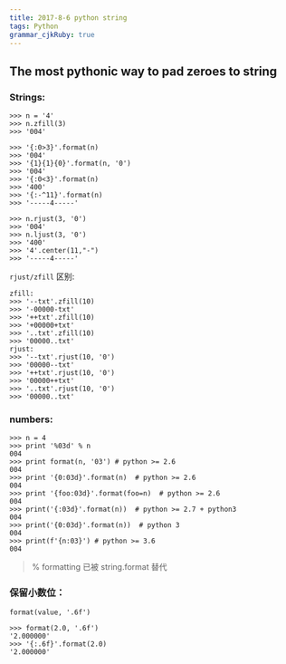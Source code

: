 ```yaml
---
title: 2017-8-6 python string 
tags: Python
grammar_cjkRuby: true
---
```

## The most pythonic way to pad zeroes to string

### Strings:
```
>>> n = '4'
>>> n.zfill(3)
>>> '004'

>>> '{:0>3}'.format(n)
>>> '004'
>>> '{1}{1}{0}'.format(n, '0')
>>> '004'
>>> '{:0<3}'.format(n)
>>> '400'
>>> '{:-^11}'.format(n)
>>> '-----4-----'

>>> n.rjust(3, '0')
>>> '004'
>>> n.ljust(3, '0')
>>> '400'
>>> '4'.center(11,"-")
>>> '-----4-----'
```
`rjust/zfill` 区别:
```
zfill:
>>> '--txt'.zfill(10)
>>> '-00000-txt'
>>> '++txt'.zfill(10)
>>> '+00000+txt'
>>> '..txt'.zfill(10)
>>> '00000..txt'
rjust:
>>> '--txt'.rjust(10, '0')
>>> '00000--txt'
>>> '++txt'.rjust(10, '0')
>>> '00000++txt'
>>> '..txt'.rjust(10, '0')
>>> '00000..txt'
```

### numbers:
```
>>> n = 4
>>> print '%03d' % n
004
>>> print format(n, '03') # python >= 2.6
004
>>> print '{0:03d}'.format(n)  # python >= 2.6
004
>>> print '{foo:03d}'.format(foo=n)  # python >= 2.6
004
>>> print('{:03d}'.format(n))  # python >= 2.7 + python3
004
>>> print('{0:03d}'.format(n))  # python 3
004
>>> print(f'{n:03}') # python >= 3.6
004
```
>  % formatting 已被 string.format 替代

### 保留小数位：
```
format(value, '.6f')

>>> format(2.0, '.6f')
'2.000000'
>>> '{:.6f}'.format(2.0)
'2.000000'
```